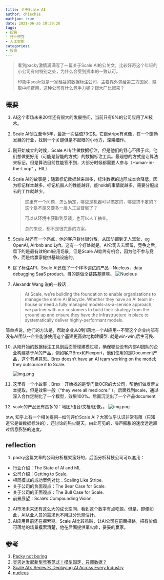 ```yaml
---
title: 关于Scale AI
author: chiechie
mathjax: true
date: 2021-06-26 10:39:20
tags:
- 投资
- 行业研究
- 人工智能
categories: 
- 投资
---
```


> 看到packy激情满满写了一篇关于Scale AI的公关文，比较好奇这个年轻的小公司有何特别之处，为什么会受到资本的一致认可。
>
> 印象中scale就是一家硅谷的数据标注公司，主要靠外包给第三方国家，赚取中间费用，这种公司有什么竞争力呢？跟大厂比起来？

## 概要

1. AI这个市场未来20年还有很大的发展空间，当前只有8%的公司应用了AI技术。
1. Scale AI创立至今5年，最近一次估值73亿$。它跟stripe有点像，在一个蓬勃发展的行业，找到一个关键但是不起眼的小地方，深耕细作。
4. 刚开始成立的时候，Scale AI专注做数据标注，但是他们的野心不限于此，他们想做更好用（可能是智能的方式）的数据标注工具。最理想的方式是让算法来标记，但是算法目前性能答不到，大部分时候都需要人参与（Human-in-the-Loop” ，HIL) 
5. Scale AI的故事是：随着标记数据越来越多，标注数据的边际成本会降低，因为标记样本越多，标记机器人的性能越好，能hold的事情就越多，需要分配出去的工作就越少。
   
    > 这里有一个问题，怎么确定，哪些是机器可以搞定的，哪些搞不定的？这个是不是又要多一层人工监督层了？
    >  
    > 可以从环境中获取到反馈，也可以人工抽查。
    >  
    > 总的来说，都不是很完善的方案。
7. Scale AI还有一个亮点，他的客户群体很分散，从国防部到无人驾驶，eg OpenAI, Airbnb and Lyft。这有一个好处就是。AI公司去去留留，竞争之后，留下的是最有效的ml应用场景，但是Scale AI始终有机会，因为他不参与竞争，而是给赢家提供基础设施的。
8. 除了标注API，Scale AI还做了一个样本调试的产品--Nucleus，data debugging SaaS product。目的是做全链路基建嘛。
![Nucleus](./img.png)
9. Alexandr Wang 说的一段话

    > At Scale, we’re building the foundation to enable organizations to manage the entire AI lifecycle. Whether they have an AI team in-house or need a fully managed models-as-a-service approach, we partner with our customers to build their strategy from the ground up and ensure they have the infrastructure in place to systematically deliver highly-performant models.

简单点说，他们的方法是，帮助企业从0到1落地一个AI应用--不管这个企业内部有没有AI团队--企业能够使用这个基建更高效地构建模型. 就是win-win,后生可畏.

10. 从刚开始的数据标注工具到后面管理建模过程，确保哪些没有内部AI团队的企业构建基于AI的产品，例如客户Brex和Flexport，他们使用的是Document产品，这个有点意思。Brex doesn’t have an AI team working on the model; they outsource it to Scale.

    ![img.png](./img1.png)
11. 这里有一个小故事：Brex一开始找的是专门做OCR的大公司，帮他们做发票文本提取，但是效果一般（“they were all mediocre.” ）。后面找到scale，通过深入合作定制化了一个模型，效果100%。后面沉淀出了一个产品document
12. scale的产品还有蛮多的：地图/语音/文档/图像。。
    ![img.png](img2.png)

btw, 知乎上有一个相关提问--如何评价Scale AI？大家似乎认识非常有限（只知道它是做数据标注的），还讨论的热火朝天。由此可见的，噪声膨胀的速度远远超过信息膨胀的速度。


## reflection
1. packy这篇文章的公司分析框架蛮好的，后面分析科技公司可以套用：

- 行业介绍：The State of AI and ML
- 公司介绍：Getting to Scale. 
- 相同模式的成功案例对比：Scaling Like Stripe.
- 关于公司的负面观点：The Bear Case for Scale.
- 关于公司的正面观点：The Bull Case for Scale.
- 前景展望：Scale’s Compounding Vision.
2. AI市场未来还有这么大的成长空间，看到这个数字有点吃惊。但是，即便如此，AI从业人员的需求也不用过分乐观估计。
3. AI应用目前还在探索期。Scale AI比较鸡贼，让AI公司在前面探路，把有价值可落地的场景摸索清楚，他在后面提供军火库，妥妥的赢家。

## 参考
1. [Packy not boring](https://www.notboring.co/p/scale-rational-in-the-fullness-of)
2. [吴恩达发起新型竞赛范式！模型固定，只调数据？](https://zhuanlan.zhihu.com/p/384012257)
3. [Scale AI’s Series E: Deploying AI Across Every Industry](https://scale.com/blog/series-e)
4. [nucleus](https://dashboard.scale.com/nucleus/)